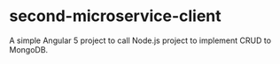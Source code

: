 # second-microservice-client
A simple Angular 5 project to call Node.js project to implement CRUD to MongoDB.

